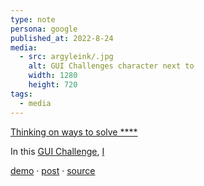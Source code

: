 ```yaml
---
type: note
persona: google
published_at: 2022-8-24
media:
  - src: argyleink/.jpg
    alt: GUI Challenges character next to 
    width: 1280
    height: 720
tags: 
  - media
---
```


[Thinking on ways to solve ****]()  

In this [GUI Challenge](https://goo.gle/GUIchallenges), 
[I](https://www.youtube.com/channel/UCBGr3ZMcV5jke40_Wrv3fNA) 


[demo]() · 
[post]() · 
[source](https://github.com/argyleink/gui-challenges)